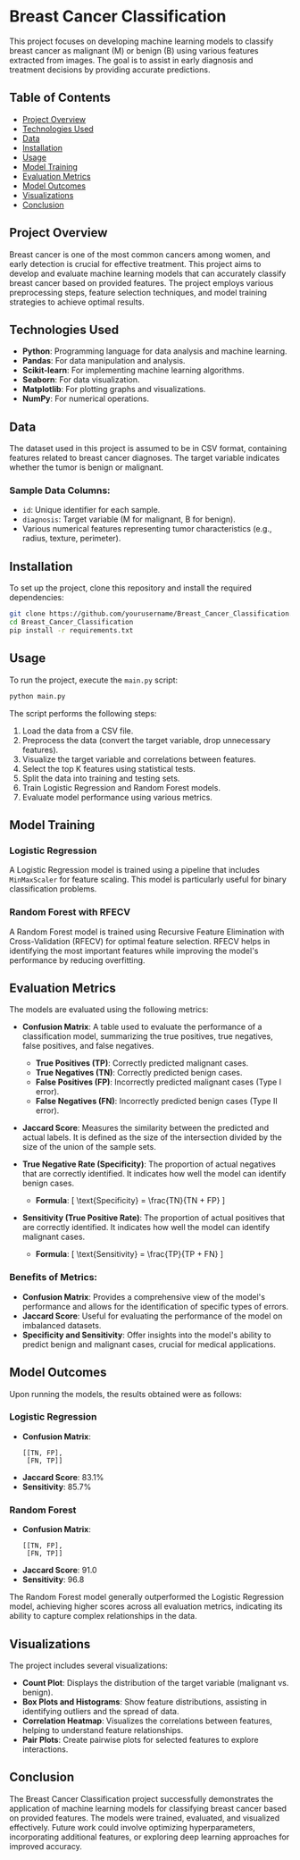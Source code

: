 # Breast Cancer Classification

This project focuses on developing machine learning models to classify breast cancer as malignant (M) or benign (B) using various features extracted from images. The goal is to assist in early diagnosis and treatment decisions by providing accurate predictions.

## Table of Contents

- [Project Overview](#project-overview)
- [Technologies Used](#technologies-used)
- [Data](#data)
- [Installation](#installation)
- [Usage](#usage)
- [Model Training](#model-training)
- [Evaluation Metrics](#evaluation-metrics)
- [Model Outcomes](#model-outcomes)
- [Visualizations](#visualizations)
- [Conclusion](#conclusion)


## Project Overview

Breast cancer is one of the most common cancers among women, and early detection is crucial for effective treatment. This project aims to develop and evaluate machine learning models that can accurately classify breast cancer based on provided features. The project employs various preprocessing steps, feature selection techniques, and model training strategies to achieve optimal results.

## Technologies Used

- **Python**: Programming language for data analysis and machine learning.
- **Pandas**: For data manipulation and analysis.
- **Scikit-learn**: For implementing machine learning algorithms.
- **Seaborn**: For data visualization.
- **Matplotlib**: For plotting graphs and visualizations.
- **NumPy**: For numerical operations.

## Data

The dataset used in this project is assumed to be in CSV format, containing features related to breast cancer diagnoses. The target variable indicates whether the tumor is benign or malignant.

### Sample Data Columns:
- `id`: Unique identifier for each sample.
- `diagnosis`: Target variable (M for malignant, B for benign).
- Various numerical features representing tumor characteristics (e.g., radius, texture, perimeter).

## Installation

To set up the project, clone this repository and install the required dependencies:

```bash
git clone https://github.com/yourusername/Breast_Cancer_Classification.git
cd Breast_Cancer_Classification
pip install -r requirements.txt
```

## Usage

To run the project, execute the `main.py` script:

```bash
python main.py
```

The script performs the following steps:

1. Load the data from a CSV file.
2. Preprocess the data (convert the target variable, drop unnecessary features).
3. Visualize the target variable and correlations between features.
4. Select the top K features using statistical tests.
5. Split the data into training and testing sets.
6. Train Logistic Regression and Random Forest models.
7. Evaluate model performance using various metrics.

## Model Training

### Logistic Regression
A Logistic Regression model is trained using a pipeline that includes `MinMaxScaler` for feature scaling. This model is particularly useful for binary classification problems.

### Random Forest with RFECV
A Random Forest model is trained using Recursive Feature Elimination with Cross-Validation (RFECV) for optimal feature selection. RFECV helps in identifying the most important features while improving the model's performance by reducing overfitting.

## Evaluation Metrics

The models are evaluated using the following metrics:

- **Confusion Matrix**: A table used to evaluate the performance of a classification model, summarizing the true positives, true negatives, false positives, and false negatives.
    - **True Positives (TP)**: Correctly predicted malignant cases.
    - **True Negatives (TN)**: Correctly predicted benign cases.
    - **False Positives (FP)**: Incorrectly predicted malignant cases (Type I error).
    - **False Negatives (FN)**: Incorrectly predicted benign cases (Type II error).

- **Jaccard Score**: Measures the similarity between the predicted and actual labels. It is defined as the size of the intersection divided by the size of the union of the sample sets.

- **True Negative Rate (Specificity)**: The proportion of actual negatives that are correctly identified. It indicates how well the model can identify benign cases.
    - **Formula**: 
    \[
    \text{Specificity} = \frac{TN}{TN + FP}
    \]

- **Sensitivity (True Positive Rate)**: The proportion of actual positives that are correctly identified. It indicates how well the model can identify malignant cases.
    - **Formula**: 
    \[
    \text{Sensitivity} = \frac{TP}{TP + FN}
    \]

### Benefits of Metrics:
- **Confusion Matrix**: Provides a comprehensive view of the model's performance and allows for the identification of specific types of errors.
- **Jaccard Score**: Useful for evaluating the performance of the model on imbalanced datasets.
- **Specificity and Sensitivity**: Offer insights into the model's ability to predict benign and malignant cases, crucial for medical applications.

## Model Outcomes

Upon running the models, the results obtained were as follows:

### Logistic Regression
- **Confusion Matrix**:
    ```
    [[TN, FP],
     [FN, TP]]
    ```
- **Jaccard Score**: 83.1%
- **Sensitivity**: 85.7%


### Random Forest
- **Confusion Matrix**:
    ```
    [[TN, FP],
     [FN, TP]]
    ```
- **Jaccard Score**: 91.0
- **Sensitivity**: 96.8




The Random Forest model generally outperformed the Logistic Regression model, achieving higher scores across all evaluation metrics, indicating its ability to capture complex relationships in the data.

## Visualizations

The project includes several visualizations:

- **Count Plot**: Displays the distribution of the target variable (malignant vs. benign).
- **Box Plots and Histograms**: Show feature distributions, assisting in identifying outliers and the spread of data.
- **Correlation Heatmap**: Visualizes the correlations between features, helping to understand feature relationships.
- **Pair Plots**: Create pairwise plots for selected features to explore interactions.

## Conclusion

The Breast Cancer Classification project successfully demonstrates the application of machine learning models for classifying breast cancer based on provided features. The models were trained, evaluated, and visualized effectively. Future work could involve optimizing hyperparameters, incorporating additional features, or exploring deep learning approaches for improved accuracy.